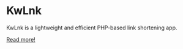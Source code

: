# KwLnk

KwLnk is a lightweight and efficient PHP-based link shortening app.

[Read more!](https://mia.kiwi/projects/kiwi.mia.0003/latest)